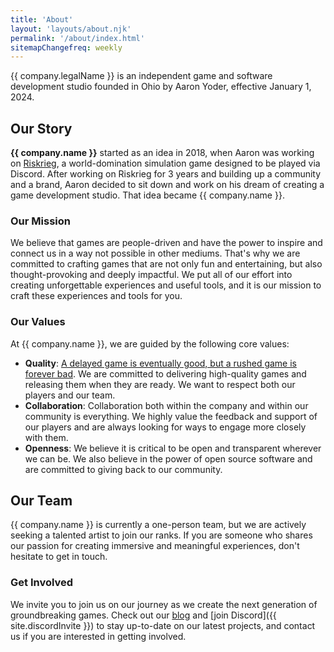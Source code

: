 ```yaml
---
title: 'About'
layout: 'layouts/about.njk'
permalink: '/about/index.html'
sitemapChangefreq: weekly
---
```


{{ company.legalName }} is an independent game and software development studio founded in Ohio by Aaron Yoder, effective January 1, 2024.

## Our Story

**{{ company.name }}** started as an idea in 2018, when Aaron was working on [Riskrieg](https://www.riskrieg.com/), a world-domination simulation game designed to be played via Discord. After working on Riskrieg for 3 years and building up a community and a brand, Aaron decided to sit down and work on his dream of creating a game development studio. That idea became {{ company.name }}.

### Our Mission

We believe that games are people-driven and have the power to inspire and connect us in a way not possible in other mediums. That's why we are committed to crafting games that are not only fun and entertaining, but also thought-provoking and deeply impactful. We put all of our effort into creating unforgettable experiences and useful tools, and it is our mission to craft these experiences and tools for you.

### Our Values

At {{ company.name }}, we are guided by the following core values:

* **Quality**: [A delayed game is eventually good, but a rushed game is forever bad](https://www.ign.com/articles/did-miyamoto-really-say-a-delayed-game-is-eventually-good-but-a-rushed-game-is-forever-bad). We are committed to delivering high-quality games and releasing them when they are ready. We want to respect both our players and our team.
* **Collaboration**: Collaboration both within the company and within our community is everything. We highly value the feedback and support of our players and are always looking for ways to engage more closely with them.
* **Openness**: We believe it is critical to be open and transparent wherever we can be. We also believe in the power of open source software and are committed to giving back to our community.

## Our Team

{{ company.name }} is currently a one-person team, but we are actively seeking a talented artist to join our ranks. If you are someone who shares our passion for creating immersive and meaningful experiences, don't hesitate to get in touch.

### Get Involved

We invite you to join us on our journey as we create the next generation of groundbreaking games. Check out our [blog](/blog/) and [join Discord]({{ site.discordInvite }}) to stay up-to-date on our latest projects, and contact us if you are interested in getting involved.